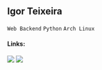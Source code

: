 ## Igor Teixeira

`Web Backend` `Python` `Arch Linux`

#### Links:
[![](https://img.shields.io/badge/YouTube-red)](https://www.youtube.com/channel/UC8rj6DdqwmMV5sFNgOfGYOg)
[![](https://img.shields.io/badge/LinkedIn-blue)](https://www.linkedin.com/in/igortxra)

